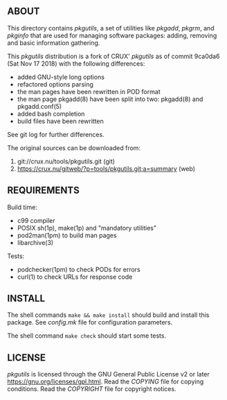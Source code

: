 ABOUT
-----
This directory contains *pkgutils*, a set of utilities like *pkgadd*,
*pkgrm*, and *pkginfo* that are used for managing software packages:
adding, removing and basic information gathering.

This *pkgutils* distribution is a fork of CRUX' *pkgutils* as of
commit 9ca0da6 (Sat Nov 17 2018) with the following differences:

  * added GNU-style long options
  * refactored options parsing
  * the man pages have been rewritten in POD format
  * the man page pkgadd(8) have been split into two:
    pkgadd(8) and pkgadd.conf(5)
  * added bash completion
  * build files have been rewritten

See git log for further differences.

The original sources can be downloaded from:
  1. git://crux.nu/tools/pkgutils.git                        (git)
  2. https://crux.nu/gitweb/?p=tools/pkgutils.git;a=summary  (web)

REQUIREMENTS
------------
Build time:
  * c99 compiler
  * POSIX sh(1p), make(1p) and "mandatory utilities"
  * pod2man(1pm) to build man pages
  * libarchive(3)

Tests:
  * podchecker(1pm) to check PODs for errors
  * curl(1) to check URLs for response code

INSTALL
-------
The shell commands `make && make install` should build and install
this package.  See *config.mk* file for configuration parameters.

The shell command `make check` should start some tests.

LICENSE
-------
*pkgutils* is licensed through the GNU General Public License v2 or
later <https://gnu.org/licenses/gpl.html>.
Read the *COPYING* file for copying conditions.
Read the *COPYRIGHT* file for copyright notices.

<!-- vim:sw=2:ts=2:sts=2:et:cc=72:tw=70
End of file. -->
